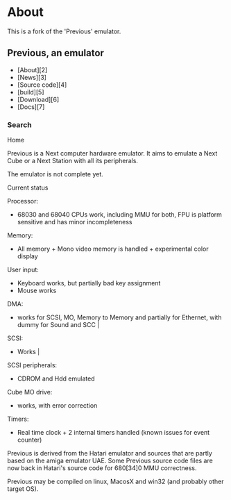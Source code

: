 # About
This is a fork of the 'Previous' emulator.


## Previous, an emulator

* [About][2]
* [News][3]
* [Source code][4]
* [build][5]
* [Download][6]
* [Docs][7]

### Search

Home

Previous is a Next computer hardware emulator. It aims to emulate a Next Cube or a Next Station with all its peripherals.

The emulator is not complete yet.

Current status

Processor:
- 68030 and 68040 CPUs work, including MMU for both, FPU is platform sensitive and has minor incompleteness

Memory:
- All memory + Mono video memory is handled + experimental color display

User input:
- Keyboard works, but partially bad key assignment
- Mouse works

DMA:
- works for SCSI, MO, Memory to Memory and partially for Ethernet, with dummy for Sound and SCC |

SCSI:
- Works |

SCSI peripherals:
- CDROM and Hdd emulated

Cube MO drive:
- works, with error correction

Timers:

- Real time clock + 2 internal timers handled (known issues for event counter)

Previous is derived from the Hatari emulator and sources that are partly based on the amiga emulator UAE. Some Previous source code files are now back in Hatari's source code for 680[34]0 MMU correctness.

Previous may be compiled on linux, MacosX and win32 (and probably other target OS).
